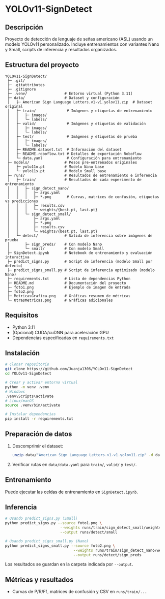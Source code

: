 # YOLOv11-SignDetect

## Descripción
Proyecto de detección de lenguaje de señas americano (ASL) usando un modelo YOLOv11 personalizado. Incluye entrenamientos con variantes Nano y Small, scripts de inferencia y resultados organizados.

## Estructura del proyecto
```
YOLOv11-SignDetect/
 ├─ .git/                 
 ├─ .gitattributes
 ├─ .gitignore
 ├─ .venv/                 # Entorno virtual (Python 3.11)
 ├─ data/                  # Dataset y configuración
 │   ├─ American Sign Language Letters.v1-v1.yolov11.zip  # Dataset original
 │   ├─ train/              # Imágenes y etiquetas de entrenamiento
 │   │   ├─ images/
 │   │   └─ labels/
 │   ├─ valid/              # Imágenes y etiquetas de validación
 │   │   ├─ images/
 │   │   └─ labels/
 │   ├─ test/               # Imágenes y etiquetas de prueba
 │   │   ├─ images/
 │   │   └─ labels/
 │   ├─ README.dataset.txt  # Información del dataset
 │   ├─ README.roboflow.txt # Detalles de exportación Roboflow
 │   └─ data.yaml           # Configuración para entrenamiento
 ├─ models/                # Pesos pre-entrenados originales
 │   ├─ yolo11n.pt         # Modelo Nano base
 │   └─ yolo11s.pt         # Modelo Small base
 ├─ runs/                  # Resultados de entrenamiento e inferencia
 │   ├─ train/             # Resultados de cada experimento de entrenamiento
 │   │   ├─ sign_detect_nano/
 │   │   │   ├─ args.yaml
 │   │   │   ├─ *.png       # Curvas, matrices de confusión, etiquetas vs predicciones
 │   │   │   ├─ results.csv
 │   │   │   └─ weights/{best.pt, last.pt}
 │   │   └─ sign_detect_small/
 │   │       ├─ args.yaml
 │   │       ├─ *.png
 │   │       ├─ results.csv
 │   │       └─ weights/{best.pt, last.pt}
 │   └─ detect/            # Salida de inferencia sobre imágenes de prueba
 │       ├─ sign_preds/    # Con modelo Nano
 │       └─ small/         # Con modelo Small
 ├─ SignDetect.ipynb       # Notebook de entrenamiento y evaluación interactiva
 ├─ predict_signs.py       # Script de inferencia (modelo Small por defecto)
 ├─ predict_signs_small.py # Script de inferencia optimizado (modelo Nano)
 ├─ requirements.txt       # Lista de dependencias Python
 ├─ README.md              # Documentación del proyecto
 ├─ foto1.png              # Ejemplo de imagen de entrada
 ├─ foto2.png
 ├─ MetricasGrafica.png    # Gráficas resumen de métricas
 └─ OtrasMetricas.png      # Gráficas adicionales
```

## Requisitos
- Python 3.11
- (Opcional) CUDA/cuDNN para aceleración GPU
- Dependencias especificadas en `requirements.txt`

## Instalación
```bash
# Clonar repositorio
git clone https://github.com/Juanja1306/YOLOv11-SignDetect
cd YOLOv11-SignDetect

# Crear y activar entorno virtual
python -m venv .venv
# Windows
.venv\Scripts\activate
# Linux/macOS
source .venv/bin/activate

# Instalar dependencias
pip install -r requirements.txt
```

## Preparación de datos
1. Descomprimir el dataset:
   ```bash
   unzip data/"American Sign Language Letters.v1-v1.yolov11.zip" -d data
   ```
2. Verificar rutas en `data/data.yaml` para `train/`, `valid/` y `test/`.

## Entrenamiento

Puede ejecutar las celdas de entrenamiento en `SignDetect.ipynb`.

## Inferencia
```bash
# Usando predict_signs.py (Small)
python predict_signs.py --source foto1.png \
                         --weights runs/train/sign_detect_small/weights/best.pt \
                         --output runs/detect/small

# Usando predict_signs_small.py (Nano)
python predict_signs_small.py --source foto2.png \
                               --weights runs/train/sign_detect_nano/weights/best.pt \
                               --output runs/detect/sign_preds
```
Los resultados se guardan en la carpeta indicada por `--output`.

## Métricas y resultados
- Curvas de P/R/F1, matrices de confusión y CSV en `runs/train/...`
